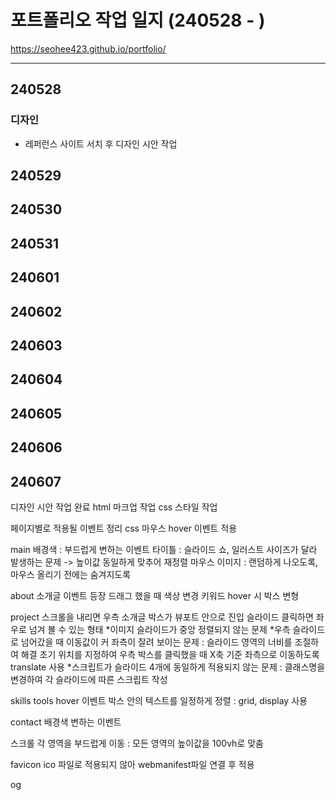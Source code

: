 # 포트폴리오 작업 일지 (240528 - )
https://seohee423.github.io/portfolio/

----

## 240528
### 디자인
- 레퍼런스 사이트 서치 후 디자인 시안 작업


## 240529 

## 240530

## 240531

## 240601  

## 240602  

## 240603  

## 240604  

## 240605  

## 240606  

## 240607


디자인 시안 작업 완료
html 마크업 작업
css 스타일 작업

페이지별로 적용될 이벤트 정리
css 마우스 hover 이벤트 적용


main
배경색 : 부드럽게 변하는 이벤트
타이틀 : 슬라이드 쇼, 일러스트 사이즈가 달라 발생하는 문제 -> 높이값 동일하게 맞추어 재정렬
마우스 이미지 : 랜덤하게 나오도록, 마우스 올리기 전에는 숨겨지도록

about
소개글 이벤트 등장
드래그 했을 때 색상 변경
키워드 hover 시 박스 변형

project
스크롤을 내리면 우측 소개글 박스가 뷰포트 안으로 진입
슬라이드 클릭하면 좌우로 넘겨 볼 수 있는 형태
*이미지 슬라이드가 중앙 정렬되지 않는 문제
*우측 슬라이드로 넘어갔을 때 이동값이 커 좌측이 잘려 보이는 문제 : 슬라이드 영역의 너비를 조절하여 해결
초기 위치를 지정하여 우측 박스를 클릭했을 때 X축 기준 좌측으로 이동하도록 translate 사용
*스크립트가 슬라이드 4개에 동일하게 적용되지 않는 문제 : 클래스명을 변경하여 각 슬라이드에 따른 스크립트 작성

skills tools
hover 이벤트
박스 안의 텍스트를 일정하게 정렬 : grid, display 사용

contact
배경색 변하는 이벤트

스크롤
각 영역을 부드럽게 이동 : 모든 영역의 높이값을 100vh로 맞춤

favicon
ico 파일로 적용되지 않아 webmanifest파일 연결 후 적용

og
